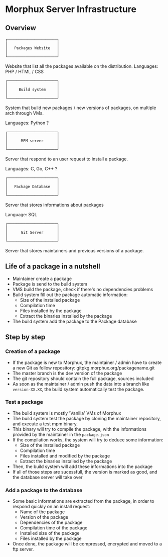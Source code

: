 Morphux Server Infrastructure
=============================

## Overview

```
┌──────────────────────┐
│                      │
│   Packages Website   │
│                      │
└──────────────────────┘
```

Website that list all the packages available on the distribution.
Languages: PHP / HTML / CSS

```
┌──────────────────────┐
│                      │
│     Build system     │
│                      │
└──────────────────────┘
```

System that build new packages / new versions of packages, on multiple
arch through VMs.

Languages: Python ?

```
┌──────────────────────┐
│                      │
│      MPM server      │
│                      │
└──────────────────────┘
```

Server that respond to an user request to install a package.

Languages: C, Go, C++ ?

```
┌──────────────────────┐
│                      │
│   Package Database   │
│                      │
└──────────────────────┘
```

Server that stores informations about packages

Language: SQL

```
┌──────────────────────┐
│                      │
│      Git Server      │
│                      │
└──────────────────────┘
```

Server that stores maintainers and previous versions of a package.



## Life of a package in a nutshell

- Maintainer create a package
- Package is send to the build system
- VMS build the package, check if there's no dependencies problems
- Build system fill out the package automatic information:
	- Size of the installed package
	- Compilation time
	- Files installed by the package
	- Extract the binaries installed by the package
- The build system add the package to the Package database

## Step by step

### Creation of a package

- If the package is new to Morphux, the maintainer / admin have to create a new Git as follow
repository: gitpkg.morphux.org/packagename.git
- The master branch is the dev version of the package
- The git repository should contain the full package, sources included
- As soon as the maintainer / admin push the data into a branch like `version-XX.XX`,
the build system automatically test the package.

### Test a package
- The build system is mostly 'Vanilla' VMs of Morphux
- The build system test the package by cloning the maintainer repository, and execute
a test mpm binary.
- This binary will try to compile the package, with the informations provided by the maintainer in the `package.json`
- If the compilation works, the system will try to deduce some information:
	- Size of the installed package
	- Compilation time
	- Files installed and modified by the package
	- Extract the binaries installed by the package
- Then, the build system will add these informations into the package
- If all of those steps are sucessfull, the version is marked as good,
and the database server will take over

### Add a package to the database
- Some basic informations are extracted from the package, in order to respond quickly
on an install request:
	- Name of the package
	- Version of the package
	- Dependencies of the package
	- Compilation time of the package
	- Installed size of the package
	- Files installed by the package
- Once done, the package will be compressed, encrypted and moved to a
ftp server.
